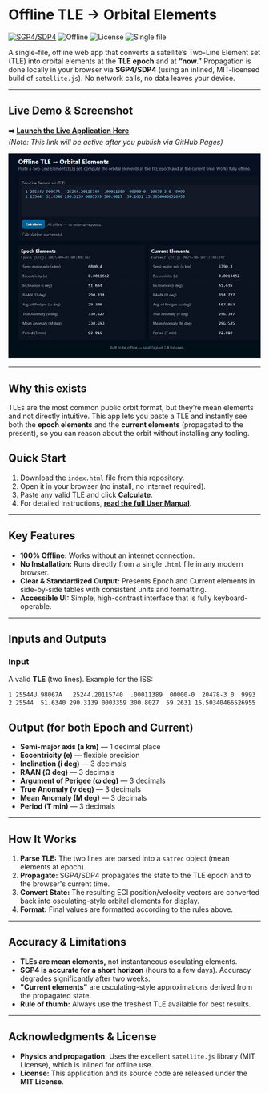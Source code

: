 # Offline TLE → Orbital Elements

<p align="left">
  <a href="https://github.com/shashwatak/satellite-js"><img alt="SGP4/SDP4" src="https://img.shields.io/badge/propagator-SGP4%2FSDP4-0b7?labelColor=0a2236"></a>
  <img alt="Offline" src="https://img.shields.io/badge/offline-yes-0b7?labelColor=0a2236">
  <img alt="License" src="https://img.shields.io/badge/license-MIT-0b7?labelColor=0a2236">
  <img alt="Single file" src="https://img.shields.io/badge/single%20file-HTML-0b7?labelColor=0a2236">
</p>

A single-file, offline web app that converts a satellite’s Two-Line Element set (TLE) into orbital elements at the **TLE epoch** and at **“now.”** Propagation is done locally in your browser via **SGP4/SDP4** (using an inlined, MIT-licensed build of `satellite.js`). No network calls, no data leaves your device.

---

## Live Demo & Screenshot

**➡️ [Launch the Live Application Here](https://henkielp.github.io/tle-to-orbital-elements/)**  
*(Note: This link will be active after you publish via GitHub Pages)*

![App screenshot showing TLE input on the left and two result tables (“Epoch Elements” and “Current Elements”) on the right, including a (km), e, i (deg), RAAN (Ω deg), ω (deg), ν (deg), M (deg), and T (min).](docs/screenshot.JPG)

---

## Why this exists

TLEs are the most common public orbit format, but they’re mean elements and not directly intuitive. This app lets you paste a TLE and instantly see both the **epoch elements** and the **current elements** (propagated to the present), so you can reason about the orbit without installing any tooling.

## Quick Start

1.  Download the `index.html` file from this repository.
2.  Open it in your browser (no install, no internet required).
3.  Paste any valid TLE and click **Calculate**.
4.  For detailed instructions, **[read the full User Manual](User-Manual.html)**.

---

## Key Features

*   **100% Offline:** Works without an internet connection.
*   **No Installation:** Runs directly from a single `.html` file in any modern browser.
*   **Clear & Standardized Output:** Presents Epoch and Current elements in side-by-side tables with consistent units and formatting.
*   **Accessible UI:** Simple, high-contrast interface that is fully keyboard-operable.

---

## Inputs and Outputs

### Input

A valid **TLE** (two lines). Example for the ISS:

```text
1 25544U 98067A   25244.20115740  .00011389  00000-0  20478-3 0  9993
2 25544  51.6340 290.3139 0003359 300.8027  59.2631 15.50340466526955
```
## Output (for both Epoch and Current)

- **Semi-major axis (a km)** — 1 decimal place  
- **Eccentricity (e)** — flexible precision  
- **Inclination (i deg)** — 3 decimals  
- **RAAN (Ω deg)** — 3 decimals  
- **Argument of Perigee (ω deg)** — 3 decimals  
- **True Anomaly (ν deg)** — 3 decimals  
- **Mean Anomaly (M deg)** — 3 decimals  
- **Period (T min)** — 3 decimals  

---

## How It Works

1. **Parse TLE:** The two lines are parsed into a `satrec` object (mean elements at epoch).  
2. **Propagate:** SGP4/SDP4 propagates the state to the TLE epoch and to the browser's current time.  
3. **Convert State:** The resulting ECI position/velocity vectors are converted back into osculating-style orbital elements for display.  
4. **Format:** Final values are formatted according to the rules above.

---

## Accuracy & Limitations

- **TLEs are mean elements,** not instantaneous osculating elements.  
- **SGP4 is accurate for a short horizon** (hours to a few days). Accuracy degrades significantly after two weeks.  
- **"Current elements"** are osculating-style approximations derived from the propagated state.  
- **Rule of thumb:** Always use the freshest TLE available for best results.

---

## Acknowledgments & License

- **Physics and propagation:** Uses the excellent `satellite.js` library (MIT License), which is inlined for offline use.  
- **License:** This application and its source code are released under the **MIT License**.
